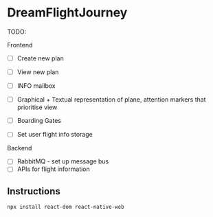 # DreamFlightJourney

TODO:

Frontend
- [ ] Create new plan
- [ ] View new plan
- [ ] INFO mailbox
- [ ] Graphical + Textual representation of plane, attention markers that prioritise view
- [ ] Boarding Gates
- [ ] Set user flight info storage


Backend
- [ ] RabbitMQ - set up message bus
- [ ] APIs for flight information

## Instructions
```bash
npx install react-dom react-native-web
```